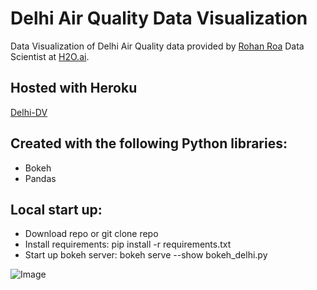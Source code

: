 # Delhi Air Quality Data Visualization

Data Visualization of Delhi Air Quality data provided by [Rohan Roa](https://www.kaggle.com/rohanrao) Data Scientist at [H2O.ai](https://www.h2o.ai/).

## Hosted with Heroku
[Delhi-DV](https://delhi-dv.herokuapp.com/)

## Created with the following Python libraries:
* Bokeh
* Pandas

## Local start up:
* Download repo or git clone repo
* Install requirements: pip install -r requirements.txt
* Start up bokeh server: bokeh serve --show bokeh_delhi.py

![Image](https://github.com/sidiki97/Delhi_DV/blob/main/Delhi_DV_Image.png)

